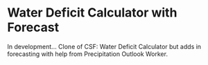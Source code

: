 # Water Deficit Calculator with Forecast

In development… Clone of CSF: Water Deficit Calculator but adds in forecasting with help from Precipitation Outlook Worker.